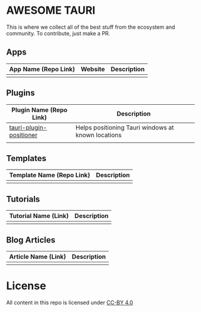 # AWESOME TAURI

This is where we collect all of the best stuff from the ecosystem and community. To contribute, just make a PR.


## Apps
| App Name (Repo Link) | Website | Description |
| - | - | - |
| | |

## Plugins
| Plugin Name (Repo Link) | Description |
|-|-|
| [tauri-plugin-positioner][tauri-plugin-positioner-repo] | Helps positioning Tauri windows at known locations |
| | |

## Templates
| Template Name (Repo Link) | Description |
| - | - |
| |

## Tutorials
| Tutorial Name (Link) | Description |
| - | - |
| | |

## Blog Articles
| Article Name (Link) | Description |
| - | - |
| | |

# License
All content in this repo is licensed under [CC-BY 4.0][License]

<!-- Links -->
[tauri-plugin-positioner-repo]: //github.com/JonasKruckenberg/tauri-plugin-positioner
[License]: https://creativecommons.org/licenses/by/4.0/
